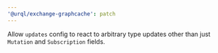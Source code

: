 ```yaml
---
'@urql/exchange-graphcache': patch
---
```


Allow `updates` config to react to arbitrary type updates other than just `Mutation` and `Subscription` fields.
